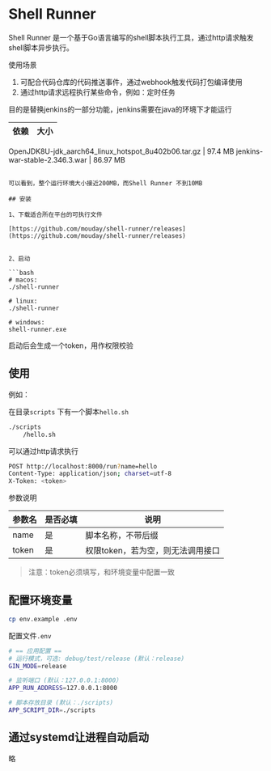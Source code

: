 # Shell Runner 

Shell Runner 是一个基于Go语言编写的shell脚本执行工具，通过http请求触发shell脚本异步执行。

使用场景

1. 可配合代码仓库的代码推送事件，通过webhook触发代码打包编译使用
2. 通过http请求远程执行某些命令，例如：定时任务

目的是替换jenkins的一部分功能，jenkins需要在java的环境下才能运行

依赖 | 大小
--- | ---
OpenJDK8U-jdk_aarch64_linux_hotspot_8u402b06.tar.gz
 | 97.4 MB
jenkins-war-stable-2.346.3.war | 86.97 MB
```

可以看到，整个运行环境大小接近200MB，而Shell Runner 不到10MB

## 安装

1、下载适合所在平台的可执行文件

[https://github.com/mouday/shell-runner/releases](https://github.com/mouday/shell-runner/releases)


2、启动

```bash
# macos: 
./shell-runner

# linux: 
./shell-runner

# windows: 
shell-runner.exe
```

启动后会生成一个token，用作权限校验

## 使用

例如：

在目录`scripts` 下有一个脚本`hello.sh`

```bash
./scripts
    /hello.sh
```

可以通过http请求执行

```bash
POST http://localhost:8000/run?name=hello
Content-Type: application/json; charset=utf-8
X-Token: <token>

```

参数说明

| 参数名 | 是否必填 | 说明 |
| --- | --- | --- |
| name | 是 | 脚本名称，不带后缀 |
| token | 是 | 权限token，若为空，则无法调用接口 |

> 注意：token必须填写，和环境变量中配置一致

## 配置环境变量

```bash
cp env.example .env
```

配置文件`.env`

```bash
# == 应用配置 ==
# 运行模式，可选: debug/test/release (默认：release)
GIN_MODE=release

# 监听端口 (默认：127.0.0.1:8000）
APP_RUN_ADDRESS=127.0.0.1:8000

# 脚本存放目录 (默认：./scripts)
APP_SCRIPT_DIR=./scripts
```

## 通过systemd让进程自动启动

略
